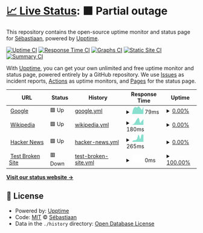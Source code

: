 # [📈 Live Status](https:///statuspage-test): <!--live status--> **🟧 Partial outage**

This repository contains the open-source uptime monitor and status page for [Sébastiaan](sebastiaan.app), powered by [Upptime](https://github.com/upptime/upptime).

[![Uptime CI](https://github.com/se-bastiaan/statuspage-test/workflows/Uptime%20CI/badge.svg)](https://github.com/se-bastiaan/statuspage-test/actions?query=workflow%3A%22Uptime+CI%22)
[![Response Time CI](https://github.com/se-bastiaan/statuspage-test/workflows/Response%20Time%20CI/badge.svg)](https://github.com/se-bastiaan/statuspage-test/actions?query=workflow%3A%22Response+Time+CI%22)
[![Graphs CI](https://github.com/se-bastiaan/statuspage-test/workflows/Graphs%20CI/badge.svg)](https://github.com/se-bastiaan/statuspage-test/actions?query=workflow%3A%22Graphs+CI%22)
[![Static Site CI](https://github.com/se-bastiaan/statuspage-test/workflows/Static%20Site%20CI/badge.svg)](https://github.com/se-bastiaan/statuspage-test/actions?query=workflow%3A%22Static+Site+CI%22)
[![Summary CI](https://github.com/se-bastiaan/statuspage-test/workflows/Summary%20CI/badge.svg)](https://github.com/se-bastiaan/statuspage-test/actions?query=workflow%3A%22Summary+CI%22)

With [Upptime](https://upptime.js.org), you can get your own unlimited and free uptime monitor and status page, powered entirely by a GitHub repository. We use [Issues](https://github.com/se-bastiaan/statuspage-test/issues) as incident reports, [Actions](https://github.com/se-bastiaan/statuspage-test/actions) as uptime monitors, and [Pages](https:///statuspage-test) for the status page.

<!--start: status pages-->
<!-- This summary is generated by Upptime (https://github.com/upptime/upptime) -->
<!-- Do not edit this manually, your changes will be overwritten -->
<!-- prettier-ignore -->
| URL | Status | History | Response Time | Uptime |
| --- | ------ | ------- | ------------- | ------ |
| <img alt="" src="https://favicons.githubusercontent.com/www.google.com" height="13"> [Google](https://www.google.com) | 🟩 Up | [google.yml](https://github.com/se-bastiaan/statuspage-test/commits/HEAD/history/google.yml) | <details><summary><img alt="Response time graph" src="./graphs/google/response-time-week.png" height="20"> 79ms</summary><br><a href="https://se-bastiaan.github.io/statuspage-test/history/google"><img alt="Response time 102" src="https://img.shields.io/endpoint?url=https%3A%2F%2Fraw.githubusercontent.com%2Fse-bastiaan%2Fstatuspage-test%2FHEAD%2Fapi%2Fgoogle%2Fresponse-time.json"></a><br><a href="https://se-bastiaan.github.io/statuspage-test/history/google"><img alt="24-hour response time 51" src="https://img.shields.io/endpoint?url=https%3A%2F%2Fraw.githubusercontent.com%2Fse-bastiaan%2Fstatuspage-test%2FHEAD%2Fapi%2Fgoogle%2Fresponse-time-day.json"></a><br><a href="https://se-bastiaan.github.io/statuspage-test/history/google"><img alt="7-day response time 79" src="https://img.shields.io/endpoint?url=https%3A%2F%2Fraw.githubusercontent.com%2Fse-bastiaan%2Fstatuspage-test%2FHEAD%2Fapi%2Fgoogle%2Fresponse-time-week.json"></a><br><a href="https://se-bastiaan.github.io/statuspage-test/history/google"><img alt="30-day response time 88" src="https://img.shields.io/endpoint?url=https%3A%2F%2Fraw.githubusercontent.com%2Fse-bastiaan%2Fstatuspage-test%2FHEAD%2Fapi%2Fgoogle%2Fresponse-time-month.json"></a><br><a href="https://se-bastiaan.github.io/statuspage-test/history/google"><img alt="1-year response time 102" src="https://img.shields.io/endpoint?url=https%3A%2F%2Fraw.githubusercontent.com%2Fse-bastiaan%2Fstatuspage-test%2FHEAD%2Fapi%2Fgoogle%2Fresponse-time-year.json"></a></details> | <details><summary><a href="https://se-bastiaan.github.io/statuspage-test/history/google">0.00%</a></summary><a href="https://se-bastiaan.github.io/statuspage-test/history/google"><img alt="All-time uptime 80.71%" src="https://img.shields.io/endpoint?url=https%3A%2F%2Fraw.githubusercontent.com%2Fse-bastiaan%2Fstatuspage-test%2FHEAD%2Fapi%2Fgoogle%2Fuptime.json"></a><br><a href="https://se-bastiaan.github.io/statuspage-test/history/google"><img alt="24-hour uptime 0.00%" src="https://img.shields.io/endpoint?url=https%3A%2F%2Fraw.githubusercontent.com%2Fse-bastiaan%2Fstatuspage-test%2FHEAD%2Fapi%2Fgoogle%2Fuptime-day.json"></a><br><a href="https://se-bastiaan.github.io/statuspage-test/history/google"><img alt="7-day uptime 0.00%" src="https://img.shields.io/endpoint?url=https%3A%2F%2Fraw.githubusercontent.com%2Fse-bastiaan%2Fstatuspage-test%2FHEAD%2Fapi%2Fgoogle%2Fuptime-week.json"></a><br><a href="https://se-bastiaan.github.io/statuspage-test/history/google"><img alt="30-day uptime 7.96%" src="https://img.shields.io/endpoint?url=https%3A%2F%2Fraw.githubusercontent.com%2Fse-bastiaan%2Fstatuspage-test%2FHEAD%2Fapi%2Fgoogle%2Fuptime-month.json"></a><br><a href="https://se-bastiaan.github.io/statuspage-test/history/google"><img alt="1-year uptime 68.84%" src="https://img.shields.io/endpoint?url=https%3A%2F%2Fraw.githubusercontent.com%2Fse-bastiaan%2Fstatuspage-test%2FHEAD%2Fapi%2Fgoogle%2Fuptime-year.json"></a></details>
| <img alt="" src="https://favicons.githubusercontent.com/en.wikipedia.org" height="13"> [Wikipedia](https://en.wikipedia.org) | 🟩 Up | [wikipedia.yml](https://github.com/se-bastiaan/statuspage-test/commits/HEAD/history/wikipedia.yml) | <details><summary><img alt="Response time graph" src="./graphs/wikipedia/response-time-week.png" height="20"> 180ms</summary><br><a href="https://se-bastiaan.github.io/statuspage-test/history/wikipedia"><img alt="Response time 219" src="https://img.shields.io/endpoint?url=https%3A%2F%2Fraw.githubusercontent.com%2Fse-bastiaan%2Fstatuspage-test%2FHEAD%2Fapi%2Fwikipedia%2Fresponse-time.json"></a><br><a href="https://se-bastiaan.github.io/statuspage-test/history/wikipedia"><img alt="24-hour response time 209" src="https://img.shields.io/endpoint?url=https%3A%2F%2Fraw.githubusercontent.com%2Fse-bastiaan%2Fstatuspage-test%2FHEAD%2Fapi%2Fwikipedia%2Fresponse-time-day.json"></a><br><a href="https://se-bastiaan.github.io/statuspage-test/history/wikipedia"><img alt="7-day response time 180" src="https://img.shields.io/endpoint?url=https%3A%2F%2Fraw.githubusercontent.com%2Fse-bastiaan%2Fstatuspage-test%2FHEAD%2Fapi%2Fwikipedia%2Fresponse-time-week.json"></a><br><a href="https://se-bastiaan.github.io/statuspage-test/history/wikipedia"><img alt="30-day response time 177" src="https://img.shields.io/endpoint?url=https%3A%2F%2Fraw.githubusercontent.com%2Fse-bastiaan%2Fstatuspage-test%2FHEAD%2Fapi%2Fwikipedia%2Fresponse-time-month.json"></a><br><a href="https://se-bastiaan.github.io/statuspage-test/history/wikipedia"><img alt="1-year response time 219" src="https://img.shields.io/endpoint?url=https%3A%2F%2Fraw.githubusercontent.com%2Fse-bastiaan%2Fstatuspage-test%2FHEAD%2Fapi%2Fwikipedia%2Fresponse-time-year.json"></a></details> | <details><summary><a href="https://se-bastiaan.github.io/statuspage-test/history/wikipedia">0.00%</a></summary><a href="https://se-bastiaan.github.io/statuspage-test/history/wikipedia"><img alt="All-time uptime 75.48%" src="https://img.shields.io/endpoint?url=https%3A%2F%2Fraw.githubusercontent.com%2Fse-bastiaan%2Fstatuspage-test%2FHEAD%2Fapi%2Fwikipedia%2Fuptime.json"></a><br><a href="https://se-bastiaan.github.io/statuspage-test/history/wikipedia"><img alt="24-hour uptime 0.00%" src="https://img.shields.io/endpoint?url=https%3A%2F%2Fraw.githubusercontent.com%2Fse-bastiaan%2Fstatuspage-test%2FHEAD%2Fapi%2Fwikipedia%2Fuptime-day.json"></a><br><a href="https://se-bastiaan.github.io/statuspage-test/history/wikipedia"><img alt="7-day uptime 0.00%" src="https://img.shields.io/endpoint?url=https%3A%2F%2Fraw.githubusercontent.com%2Fse-bastiaan%2Fstatuspage-test%2FHEAD%2Fapi%2Fwikipedia%2Fuptime-week.json"></a><br><a href="https://se-bastiaan.github.io/statuspage-test/history/wikipedia"><img alt="30-day uptime 7.96%" src="https://img.shields.io/endpoint?url=https%3A%2F%2Fraw.githubusercontent.com%2Fse-bastiaan%2Fstatuspage-test%2FHEAD%2Fapi%2Fwikipedia%2Fuptime-month.json"></a><br><a href="https://se-bastiaan.github.io/statuspage-test/history/wikipedia"><img alt="1-year uptime 60.39%" src="https://img.shields.io/endpoint?url=https%3A%2F%2Fraw.githubusercontent.com%2Fse-bastiaan%2Fstatuspage-test%2FHEAD%2Fapi%2Fwikipedia%2Fuptime-year.json"></a></details>
| <img alt="" src="https://favicons.githubusercontent.com/news.ycombinator.com" height="13"> [Hacker News](https://news.ycombinator.com) | 🟩 Up | [hacker-news.yml](https://github.com/se-bastiaan/statuspage-test/commits/HEAD/history/hacker-news.yml) | <details><summary><img alt="Response time graph" src="./graphs/hacker-news/response-time-week.png" height="20"> 265ms</summary><br><a href="https://se-bastiaan.github.io/statuspage-test/history/hacker-news"><img alt="Response time 323" src="https://img.shields.io/endpoint?url=https%3A%2F%2Fraw.githubusercontent.com%2Fse-bastiaan%2Fstatuspage-test%2FHEAD%2Fapi%2Fhacker-news%2Fresponse-time.json"></a><br><a href="https://se-bastiaan.github.io/statuspage-test/history/hacker-news"><img alt="24-hour response time 358" src="https://img.shields.io/endpoint?url=https%3A%2F%2Fraw.githubusercontent.com%2Fse-bastiaan%2Fstatuspage-test%2FHEAD%2Fapi%2Fhacker-news%2Fresponse-time-day.json"></a><br><a href="https://se-bastiaan.github.io/statuspage-test/history/hacker-news"><img alt="7-day response time 265" src="https://img.shields.io/endpoint?url=https%3A%2F%2Fraw.githubusercontent.com%2Fse-bastiaan%2Fstatuspage-test%2FHEAD%2Fapi%2Fhacker-news%2Fresponse-time-week.json"></a><br><a href="https://se-bastiaan.github.io/statuspage-test/history/hacker-news"><img alt="30-day response time 276" src="https://img.shields.io/endpoint?url=https%3A%2F%2Fraw.githubusercontent.com%2Fse-bastiaan%2Fstatuspage-test%2FHEAD%2Fapi%2Fhacker-news%2Fresponse-time-month.json"></a><br><a href="https://se-bastiaan.github.io/statuspage-test/history/hacker-news"><img alt="1-year response time 323" src="https://img.shields.io/endpoint?url=https%3A%2F%2Fraw.githubusercontent.com%2Fse-bastiaan%2Fstatuspage-test%2FHEAD%2Fapi%2Fhacker-news%2Fresponse-time-year.json"></a></details> | <details><summary><a href="https://se-bastiaan.github.io/statuspage-test/history/hacker-news">0.00%</a></summary><a href="https://se-bastiaan.github.io/statuspage-test/history/hacker-news"><img alt="All-time uptime 80.72%" src="https://img.shields.io/endpoint?url=https%3A%2F%2Fraw.githubusercontent.com%2Fse-bastiaan%2Fstatuspage-test%2FHEAD%2Fapi%2Fhacker-news%2Fuptime.json"></a><br><a href="https://se-bastiaan.github.io/statuspage-test/history/hacker-news"><img alt="24-hour uptime 0.00%" src="https://img.shields.io/endpoint?url=https%3A%2F%2Fraw.githubusercontent.com%2Fse-bastiaan%2Fstatuspage-test%2FHEAD%2Fapi%2Fhacker-news%2Fuptime-day.json"></a><br><a href="https://se-bastiaan.github.io/statuspage-test/history/hacker-news"><img alt="7-day uptime 0.00%" src="https://img.shields.io/endpoint?url=https%3A%2F%2Fraw.githubusercontent.com%2Fse-bastiaan%2Fstatuspage-test%2FHEAD%2Fapi%2Fhacker-news%2Fuptime-week.json"></a><br><a href="https://se-bastiaan.github.io/statuspage-test/history/hacker-news"><img alt="30-day uptime 7.96%" src="https://img.shields.io/endpoint?url=https%3A%2F%2Fraw.githubusercontent.com%2Fse-bastiaan%2Fstatuspage-test%2FHEAD%2Fapi%2Fhacker-news%2Fuptime-month.json"></a><br><a href="https://se-bastiaan.github.io/statuspage-test/history/hacker-news"><img alt="1-year uptime 68.85%" src="https://img.shields.io/endpoint?url=https%3A%2F%2Fraw.githubusercontent.com%2Fse-bastiaan%2Fstatuspage-test%2FHEAD%2Fapi%2Fhacker-news%2Fuptime-year.json"></a></details>
| <img alt="" src="https://favicons.githubusercontent.com/thissitedoesnotexist.koj.co" height="13"> [Test Broken Site](https://thissitedoesnotexist.koj.co) | 🟥 Down | [test-broken-site.yml](https://github.com/se-bastiaan/statuspage-test/commits/HEAD/history/test-broken-site.yml) | <details><summary><img alt="Response time graph" src="./graphs/test-broken-site/response-time-week.png" height="20"> 0ms</summary><br><a href="https://se-bastiaan.github.io/statuspage-test/history/test-broken-site"><img alt="Response time 0" src="https://img.shields.io/endpoint?url=https%3A%2F%2Fraw.githubusercontent.com%2Fse-bastiaan%2Fstatuspage-test%2FHEAD%2Fapi%2Ftest-broken-site%2Fresponse-time.json"></a><br><a href="https://se-bastiaan.github.io/statuspage-test/history/test-broken-site"><img alt="24-hour response time 0" src="https://img.shields.io/endpoint?url=https%3A%2F%2Fraw.githubusercontent.com%2Fse-bastiaan%2Fstatuspage-test%2FHEAD%2Fapi%2Ftest-broken-site%2Fresponse-time-day.json"></a><br><a href="https://se-bastiaan.github.io/statuspage-test/history/test-broken-site"><img alt="7-day response time 0" src="https://img.shields.io/endpoint?url=https%3A%2F%2Fraw.githubusercontent.com%2Fse-bastiaan%2Fstatuspage-test%2FHEAD%2Fapi%2Ftest-broken-site%2Fresponse-time-week.json"></a><br><a href="https://se-bastiaan.github.io/statuspage-test/history/test-broken-site"><img alt="30-day response time 0" src="https://img.shields.io/endpoint?url=https%3A%2F%2Fraw.githubusercontent.com%2Fse-bastiaan%2Fstatuspage-test%2FHEAD%2Fapi%2Ftest-broken-site%2Fresponse-time-month.json"></a><br><a href="https://se-bastiaan.github.io/statuspage-test/history/test-broken-site"><img alt="1-year response time 0" src="https://img.shields.io/endpoint?url=https%3A%2F%2Fraw.githubusercontent.com%2Fse-bastiaan%2Fstatuspage-test%2FHEAD%2Fapi%2Ftest-broken-site%2Fresponse-time-year.json"></a></details> | <details><summary><a href="https://se-bastiaan.github.io/statuspage-test/history/test-broken-site">100.00%</a></summary><a href="https://se-bastiaan.github.io/statuspage-test/history/test-broken-site"><img alt="All-time uptime 100.00%" src="https://img.shields.io/endpoint?url=https%3A%2F%2Fraw.githubusercontent.com%2Fse-bastiaan%2Fstatuspage-test%2FHEAD%2Fapi%2Ftest-broken-site%2Fuptime.json"></a><br><a href="https://se-bastiaan.github.io/statuspage-test/history/test-broken-site"><img alt="24-hour uptime 100.00%" src="https://img.shields.io/endpoint?url=https%3A%2F%2Fraw.githubusercontent.com%2Fse-bastiaan%2Fstatuspage-test%2FHEAD%2Fapi%2Ftest-broken-site%2Fuptime-day.json"></a><br><a href="https://se-bastiaan.github.io/statuspage-test/history/test-broken-site"><img alt="7-day uptime 100.00%" src="https://img.shields.io/endpoint?url=https%3A%2F%2Fraw.githubusercontent.com%2Fse-bastiaan%2Fstatuspage-test%2FHEAD%2Fapi%2Ftest-broken-site%2Fuptime-week.json"></a><br><a href="https://se-bastiaan.github.io/statuspage-test/history/test-broken-site"><img alt="30-day uptime 100.00%" src="https://img.shields.io/endpoint?url=https%3A%2F%2Fraw.githubusercontent.com%2Fse-bastiaan%2Fstatuspage-test%2FHEAD%2Fapi%2Ftest-broken-site%2Fuptime-month.json"></a><br><a href="https://se-bastiaan.github.io/statuspage-test/history/test-broken-site"><img alt="1-year uptime 100.00%" src="https://img.shields.io/endpoint?url=https%3A%2F%2Fraw.githubusercontent.com%2Fse-bastiaan%2Fstatuspage-test%2FHEAD%2Fapi%2Ftest-broken-site%2Fuptime-year.json"></a></details>

<!--end: status pages-->

[**Visit our status website →**](https:///statuspage-test)

## 📄 License

- Powered by: [Upptime](https://github.com/upptime/upptime)
- Code: [MIT](./LICENSE) © [Sébastiaan](sebastiaan.app)
- Data in the `./history` directory: [Open Database License](https://opendatacommons.org/licenses/odbl/1-0/)
